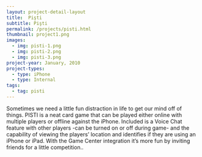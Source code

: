 ```yaml
---
layout: project-detail-layout
title:  Pişti
subtitle: Pişti
permalink: /projects/pisti.html
thumbnail: project1.png
images:
  - img: pisti-1.png
  - img: pisti-2.png
  - img: pisti-3.png
project-year: January, 2010
project-types:
  - type: iPhone
  - type: Internal
tags:
  - tag: pisti
---
```


Sometimes we need a little fun distraction in life to get our mind off of things. PISTI is a neat card game that can be played either online with multiple players or offline against the iPhone. Included is a Voice Chat feature with other players -can be turned on or off during game- and the capability of viewing the players’ location and identifies if they are using an iPhone or iPad. With the Game Center integration it’s more fun by inviting friends for a little competition..
